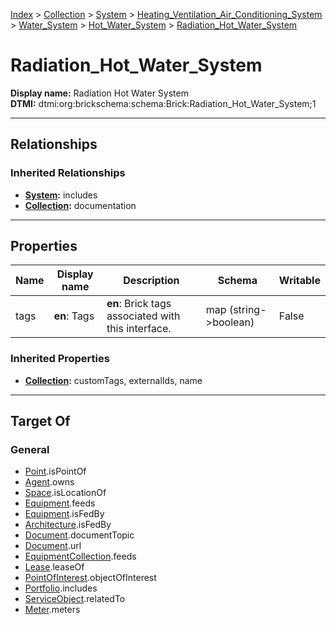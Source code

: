 [Index](../../../../../index.md) > [Collection](../../../../Collection.md) > [System](../../../System.md) > [Heating_Ventilation_Air_Conditioning_System](../../Heating_Ventilation_Air_Conditioning_System.md) > [Water_System](../Water_System.md) > [Hot_Water_System](Hot_Water_System.md) > [Radiation_Hot_Water_System](#)
# Radiation_Hot_Water_System

**Display name:** Radiation Hot Water System<br />
**DTMI:** dtmi:org:brickschema:schema:Brick:Radiation_Hot_Water_System;1

---

## Relationships

### Inherited Relationships
* **[System](../../../System.md):** includes
* **[Collection](../../../../Collection.md):** documentation

---

## Properties

|Name|Display name|Description|Schema|Writable|
|-|-|-|-|-|
|tags|**en**: Tags|**en**: Brick tags associated with this interface.|map (string->boolean)|False|
### Inherited Properties
* **[Collection](../../../../Collection.md):** customTags, externalIds, name

---

## Target Of
### General
* [Point](../../../../../Point/Point.md).isPointOf
* [Agent](../../../../../Agent/Agent.md).owns
* [Space](../../../../../Space/Space.md).isLocationOf
* [Equipment](../../../../../Asset/Equipment/Equipment.md).feeds
* [Equipment](../../../../../Asset/Equipment/Equipment.md).isFedBy
* [Architecture](../../../../../Space/Architecture/Architecture.md).isFedBy
* [Document](../../../../../Information/Document/Document.md).documentTopic
* [Document](../../../../../Information/Document/Document.md).url
* [EquipmentCollection](../../../../Equipment-.md).feeds
* [Lease](../../../../../Event/Lease.md).leaseOf
* [PointOfInterest](../../../../../Information/PointOfInterest.md).objectOfInterest
* [Portfolio](../../../../Portfolio.md).includes
* [ServiceObject](../../../../../Information/ServiceObject/ServiceObject.md).relatedTo
* [Meter](../../../../../Asset/Equipment/Meter/Meter.md).meters
